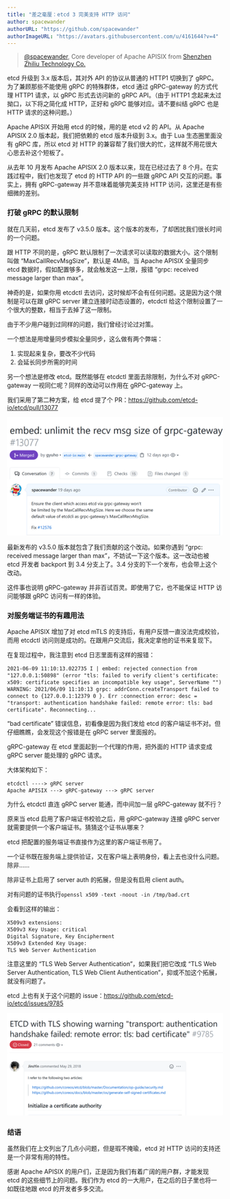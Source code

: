 ```yaml
---
title: "差之毫厘：etcd 3 完美支持 HTTP 访问"
author: spacewander
authorURL: "https://github.com/spacewander"
authorImageURL: "https://avatars.githubusercontent.com/u/4161644?v=4"
---
```

> [@spacewander](https://github.com/spacewander), Core developer of Apache APISIX from [Shenzhen Zhiliu Technology Co.](https://www.apiseven.com/)
>
<!--truncate-->

etcd 升级到 3.x 版本后，其对外 API 的协议从普通的 HTTP1 切换到了 gRPC。为了兼顾那些不能使用 gRPC 的特殊群体，etcd 通过 gRPC-gateway 的方式代理 HTTP1 请求，以 gRPC 形式去访问新的 gRPC API。（由于 HTTP1 念起来太过拗口，以下将之简化成 HTTP，正好和 gRPC 能够对应。请不要纠结 gRPC 也是 HTTP 请求的这种问题。）

Apache APISIX 开始用 etcd 的时候，用的是 etcd v2 的 API。从 Apache APISIX 2.0 版本起，我们把依赖的 etcd 版本升级到 3.x。由于 Lua 生态圈里面没有 gRPC 库，所以 etcd 对 HTTP 的兼容帮了我们很大的忙，这样就不用花很大心思去补这个短板了。

从去年 10 月发布 Apache APISIX 2.0 版本以来，现在已经过去了 8 个月。在实践过程中，我们也发现了 etcd 的 HTTP API 的一些跟 gRPC API 交互的问题。事实上，拥有 gRPC-gateway 并不意味着能够完美支持 HTTP 访问，这里还是有些细微的差别。

### 打破 gRPC 的默认限制

就在几天前，etcd 发布了 v3.5.0 版本。这个版本的发布，了却困扰我们很长时间的一个问题。

跟 HTTP 不同的是，gRPC 默认限制了一次请求可以读取的数据大小。这个限制叫做 “MaxCallRecvMsgSize”，默认是 4MiB。当 Apache APISIX 全量同步 etcd 数据时，假如配置够多，就会触发这一上限，报错 “grpc: received message larger than max”。

神奇的是，如果你用 etcdctl 去访问，这时候却不会有任何问题。这是因为这个限制是可以在跟 gRPC server 建立连接时动态设置的，etcdctl 给这个限制设置了一个很大的整数，相当于去掉了这一限制。

由于不少用户碰到过同样的问题，我们曾经讨论过对策。

一个想法是用增量同步模拟全量同步，这么做有两个弊端：

1. 实现起来复杂，要改不少代码
2. 会延长同步所需的时间

另一个想法是修改 etcd。既然能够在 etcdctl 里面去除限制，为什么不对 gRPC-gateway 一视同仁呢？同样的改动可以作用在 gRPC-gateway 上。

我们采用了第二种方案，给 etcd 提了个 PR：https://github.com/etcd-io/etcd/pull/13077

![2021-06-30-1](../static/img/blog_img/2021-06-30-1.png)

最新发布的 v3.5.0 版本就包含了我们贡献的这个改动。如果你遇到 “grpc: received message larger than max”，不妨试一下这个版本。这一改动也被 etcd 开发者 backport 到 3.4 分支上了。3.4 分支的下一个发布，也会带上这个改动。

这件事也说明 gRPC-gateway 并非百试百灵。即使用了它，也不能保证 HTTP 访问能够跟 gRPC 访问有一样的体验。

### 对服务端证书的有趣用法

Apache APISIX 增加了对 etcd mTLS 的支持后，有用户反馈一直没法完成校验，而用 etcdctl 访问则是成功的。在跟用户交流后，我决定拿他的证书来复现下。

在复现过程中，我注意到 etcd 日志里面有这样的报错：

``` text
2021-06-09 11:10:13.022735 I | embed: rejected connection from "127.0.0.1:50898" (error "tls: failed to verify client's certificate: x509: certificate specifies an incompatible key usage", ServerName "")
WARNING: 2021/06/09 11:10:13 grpc: addrConn.createTransport failed to connect to {127.0.0.1:12379 0 }. Err :connection error: desc = "transport: authentication handshake failed: remote error: tls: bad certificate". Reconnecting...
```

“bad certificate” 错误信息，初看像是因为我们发给 etcd 的客户端证书不对。但仔细瞧瞧，会发现这个报错是在 gRPC server 里面报的。

gRPC-gateway 在 etcd 里面起到一个代理的作用，把外面的 HTTP 请求变成 gRPC server 能处理的 gRPC 请求。

大体架构如下：

```text
etcdctl ----> gRPC server
Apache APISIX ---> gRPC-gateway ---> gRPC server
```

为什么 etcdctl 直连 gRPC server 能通，而中间加一层 gRPC-gateway 就不行？

原来当 etcd 启用了客户端证书校验之后，用 gRPC-gateway 连接 gRPC server 就需要提供一个客户端证书。猜猜这个证书从哪来？

etcd 把配置的服务端证书直接作为这里的客户端证书用了。

一个证书既在服务端上提供验证，又在客户端上表明身份，看上去也没什么问题。除非……

除非证书上启用了 server auth 的拓展，但是没有启用 client auth。

对有问题的证书执行`openssl x509 -text -noout -in /tmp/bad.crt`

会看到这样的输出：

```text
X509v3 extensions:
X509v3 Key Usage: critical
Digital Signature, Key Encipherment
X509v3 Extended Key Usage:
TLS Web Server Authentication
```

注意这里的 “TLS Web Server Authentication”，如果我们把它改成 “TLS Web Server Authentication, TLS Web Client Authentication”，抑或不加这个拓展，就没有问题了。

etcd 上也有关于这个问题的 issue：https://github.com/etcd-io/etcd/issues/9785

![2021-06-30-2](../static/img/blog_img/2021-06-30-2.png)

### 结语

虽然我们在上文列出了几点小问题，但是瑕不掩瑜，etcd 对 HTTP 访问的支持还是一个非常有用的特性。

感谢 Apache APISIX 的用户们，正是因为我们有着广阔的用户群，才能发现 etcd 的这些细节上的问题。我们作为 etcd 的一大用户，在之后的日子里也将一如既往地跟 etcd 的开发者多多交流。
